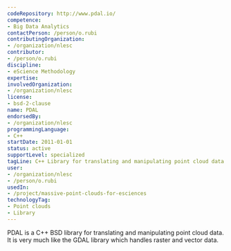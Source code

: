 ```yaml
---
codeRepository: http://www.pdal.io/
competence:
- Big Data Analytics
contactPerson: /person/o.rubi
contributingOrganization:
- /organization/nlesc
contributor:
- /person/o.rubi
discipline:
- eScience Methodology
expertise:
involvedOrganization:
- /organization/nlesc
license:
- bsd-2-clause
name: PDAL
endorsedBy:
- /organization/nlesc
programmingLanguage:
- C++
startDate: 2011-01-01
status: active
supportLevel: specialized
tagLine: C++ Library for translating and manipulating point cloud data.
user:
- /organization/nlesc
- /person/o.rubi
usedIn:
- /project/massive-point-clouds-for-esciences
technologyTag:
- Point clouds
- Library
---
```

PDAL is a C++ BSD library for translating and manipulating point cloud data. It is very much like the GDAL library which handles raster and vector data. 
